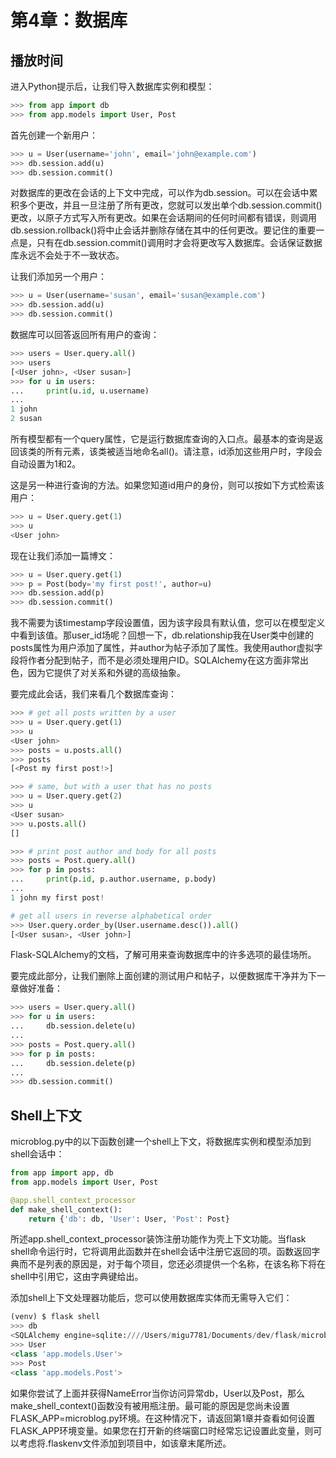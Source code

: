 # 第4章：数据库

## 播放时间

进入Python提示后，让我们导入数据库实例和模型：

```python
>>> from app import db
>>> from app.models import User, Post
```

首先创建一个新用户：

```python
>>> u = User(username='john', email='john@example.com')
>>> db.session.add(u)
>>> db.session.commit()
```

对数据库的更改在会话的上下文中完成，可以作为db.session。可以在会话中累积多个更改，并且一旦注册了所有更改，您就可以发出单个db.session.commit()更改，以原子方式写入所有更改。如果在会话期间的任何时间都有错误，则调用db.session.rollback()将中止会话并删除存储在其中的任何更改。要记住的重要一点是，只有在db.session.commit()调用时才会将更改写入数据库。会话保证数据库永远不会处于不一致状态。

让我们添加另一个用户：

```python
>>> u = User(username='susan', email='susan@example.com')
>>> db.session.add(u)
>>> db.session.commit()
```

数据库可以回答返回所有用户的查询：

```python
>>> users = User.query.all()
>>> users
[<User john>, <User susan>]
>>> for u in users:
...     print(u.id, u.username)
...
1 john
2 susan
```

所有模型都有一个query属性，它是运行数据库查询的入口点。最基本的查询是返回该类的所有元素，该类被适当地命名all()。请注意，id添加这些用户时，字段会自动设置为1和2。

这是另一种进行查询的方法。如果您知道id用户的身份，则可以按如下方式检索该用户：

```python
>>> u = User.query.get(1)
>>> u
<User john>
```

现在让我们添加一篇博文：

```python
>>> u = User.query.get(1)
>>> p = Post(body='my first post!', author=u)
>>> db.session.add(p)
>>> db.session.commit()
```

我不需要为该timestamp字段设置值，因为该字段具有默认值，您可以在模型定义中看到该值。那user_id场呢？回想一下，db.relationship我在User类中创建的posts属性为用户添加了属性，并author为帖子添加了属性。我使用author虚拟字段将作者分配到帖子，而不是必须处理用户ID。SQLAlchemy在这方面非常出色，因为它提供了对关系和外键的高级抽象。

要完成此会话，我们来看几个数据库查询：

```python
>>> # get all posts written by a user
>>> u = User.query.get(1)
>>> u
<User john>
>>> posts = u.posts.all()
>>> posts
[<Post my first post!>]

>>> # same, but with a user that has no posts
>>> u = User.query.get(2)
>>> u
<User susan>
>>> u.posts.all()
[]

>>> # print post author and body for all posts
>>> posts = Post.query.all()
>>> for p in posts:
...     print(p.id, p.author.username, p.body)
...
1 john my first post!

# get all users in reverse alphabetical order
>>> User.query.order_by(User.username.desc()).all()
[<User susan>, <User john>]
```

Flask-SQLAlchemy的文档，了解可用来查询数据库中的许多选项的最佳场所。

要完成此部分，让我们删除上面创建的测试用户和帖子，以便数据库干净并为下一章做好准备：

```python
>>> users = User.query.all()
>>> for u in users:
...     db.session.delete(u)
...
>>> posts = Post.query.all()
>>> for p in posts:
...     db.session.delete(p)
...
>>> db.session.commit()
```

## Shell上下文

microblog.py中的以下函数创建一个shell上下文，将数据库实例和模型添加到shell会话中：

```python
from app import app, db
from app.models import User, Post

@app.shell_context_processor
def make_shell_context():
    return {'db': db, 'User': User, 'Post': Post}
```

所述app.shell_context_processor装饰注册功能作为壳上下文功能。当flask shell命令运行时，它将调用此函数并在shell会话中注册它返回的项。函数返回字典而不是列表的原因是，对于每个项目，您还必须提供一个名称，在该名称下将在shell中引用它，这由字典键给出。

添加shell上下文处理器功能后，您可以使用数据库实体而无需导入它们：

```python
(venv) $ flask shell
>>> db
<SQLAlchemy engine=sqlite:////Users/migu7781/Documents/dev/flask/microblog2/app.db>
>>> User
<class 'app.models.User'>
>>> Post
<class 'app.models.Post'>
```

如果你尝试了上面并获得NameError当你访问异常db，User以及Post，那么make_shell_context()函数没有被用瓶注册。最可能的原因是您尚未设置FLASK_APP=microblog.py环境。在这种情况下，请返回第1章并查看如何设置FLASK_APP环境变量。如果您在打开新的终端窗口时经常忘记设置此变量，则可以考虑将.flaskenv文件添加到项目中，如该章末尾所述。
